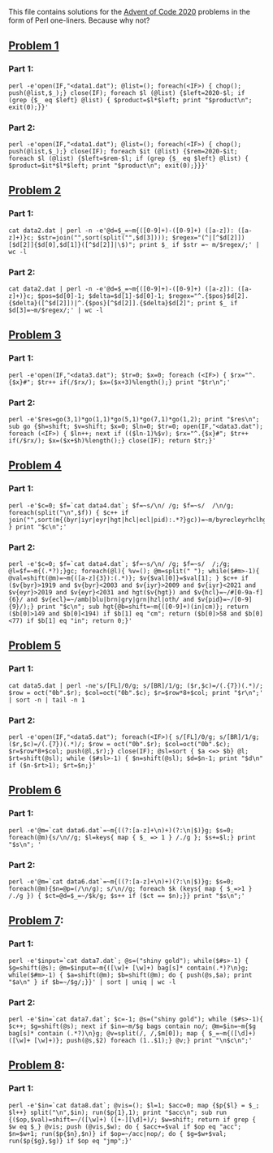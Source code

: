 This file contains solutions for the [Advent of Code 2020](https://adventofcode.com/2020) problems in the form of Perl one-liners. Because why not?

## [Problem 1](https://adventofcode.com/2020/day/1)
### Part 1:

    perl -e'open(IF,"<data1.dat"); @list=(); foreach(<IF>) { chop(); push(@list,$_);} close(IF); foreach $l (@list) {$left=2020-$l; if (grep {$_ eq $left} @list) { $product=$l*$left; print "$product\n"; exit(0);}}'

### Part 2:

    perl -e'open(IF,"<data1.dat"); @list=(); foreach(<IF>) { chop(); push(@list,$_);} close(IF); foreach $it (@list) {$rem=2020-$it; foreach $l (@list) {$left=$rem-$l; if (grep {$_ eq $left} @list) { $product=$it*$l*$left; print "$product\n"; exit(0);}}}'

## [Problem 2](https://adventofcode.com/2020/day/2)
### Part 1:
   
    cat data2.dat | perl -n -e'@d=$_=~m{([0-9]+)-([0-9]+) ([a-z]): ([a-z]+)}c; $str=join("",sort(split("",$d[3]))); $regex="(^|[^$d[2]])[$d[2]]{$d[0],$d[1]}([^$d[2]]|\$)"; print $_ if $str =~ m/$regex/;' | wc -l

### Part 2:

    cat data2.dat | perl -n -e'@d=$_=~m{([0-9]+)-([0-9]+) ([a-z]): ([a-z]+)}c; $pos=$d[0]-1; $delta=$d[1]-$d[0]-1; $regex="^.{$pos}$d[2].{$delta}([^$d[2]])|^.{$pos}[^$d[2]].{$delta}$d[2]"; print $_ if $d[3]=~m/$regex/;' | wc -l

## [Problem 3](https://adventofcode.com/2020/day/3)
### Part 1:
   
    perl -e'open(IF,"<data3.dat"); $tr=0; $x=0; foreach (<IF>) { $rx="^.{$x}#"; $tr++ if(/$rx/); $x=($x+3)%length();} print "$tr\n";'

### Part 2:

    perl -e'$res=go(3,1)*go(1,1)*go(5,1)*go(7,1)*go(1,2); print "$res\n"; sub go {$h=shift; $v=shift; $x=0; $ln=0; $tr=0; open(IF,"<data3.dat"); foreach (<IF>) { $ln++; next if (($ln-1)%$v); $rx="^.{$x}#"; $tr++ if(/$rx/); $x=($x+$h)%length();} close(IF); return $tr;}'

## [Problem 4](https://adventofcode.com/2020/day/4)
### Part 1:

    perl -e'$c=0; $f=`cat data4.dat`; $f=~s/\n/ /g; $f=~s/  /\n/g; foreach(split("\n",$f)) { $c++ if join("",sort(m{(byr|iyr|eyr|hgt|hcl|ecl|pid):.*?}gc))=~m/byrecleyrhclhgtiyrpid/; } print "$c\n";'

### Part 2:

    perl -e'$c=0; $f=`cat data4.dat`; $f=~s/\n/ /g; $f=~s/  /;/g; @l=$f=~m{(.*?);}gc; foreach(@l){ %v=(); @m=split(" "); while($#m>-1){ @val=shift(@m)=~m{([a-z]{3}):(.*)}; $v{$val[0]}=$val[1]; } $c++ if ($v{byr}>1919 and $v{byr}<2003 and $v{iyr}>2009 and $v{iyr}<2021 and $v{eyr}>2019 and $v{eyr}<2031 and hgt($v{hgt}) and $v{hcl}=~/#[0-9a-f]{6}/ and $v{ecl}=~/amb|blu|brn|gry|grn|hzl|oth/ and $v{pid}=~/[0-9]{9}/);} print "$c\n"; sub hgt{@b=shift=~m{([0-9]+)(in|cm)}; return ($b[0]>149 and $b[0]<194) if $b[1] eq "cm"; return ($b[0]>58 and $b[0]<77) if $b[1] eq "in"; return 0;}'
    
## [Problem 5](https://adventofcode.com/2020/day/5)
### Part 1:

    cat data5.dat | perl -ne's/[FL]/0/g; s/[BR]/1/g; ($r,$c)=/(.{7})(.*)/; $row = oct("0b".$r); $col=oct("0b".$c); $r=$row*8+$col; print "$r\n";' | sort -n | tail -n 1

### Part 2:

    perl -e'open(IF,"<data5.dat"); foreach(<IF>){ s/[FL]/0/g; s/[BR]/1/g; ($r,$c)=/(.{7})(.*)/; $row = oct("0b".$r); $col=oct("0b".$c); $r=$row*8+$col; push(@l,$r);} close(IF); @sl=sort { $a <=> $b} @l; $rt=shift(@sl); while ($#sl>-1) { $n=shift(@sl); $d=$n-1; print "$d\n" if ($n-$rt>1); $rt=$n;}'

## [Problem 6](https://adventofcode.com/2020/day/6)
### Part 1:

    perl -e'@m=`cat data6.dat`=~m{((?:[a-z]+\n)+)(?:\n|$)}g; $s=0; foreach(@m){s/\n//g; $l=keys{ map { $_ => 1 } /./g }; $s+=$l;} print "$s\n"; '

### Part 2:

    perl -e'@m=`cat data6.dat`=~m{((?:[a-z]+\n)+)(?:\n|$)}g; $s=0; foreach(@m){$n=@p=(/\n/g); s/\n//g; foreach $k (keys{ map { $_=>1 } /./g }) { $ct=@d=$_=~/$k/g; $s++ if ($ct == $n);}} print "$s\n";'


## [Problem 7](https://adventofcode.com/2020/day/7):
### Part 1:

    perl -e'$input=`cat data7.dat`; @s=("shiny gold"); while($#s>-1) { $g=shift(@s); @m=$input=~m{([\w]+ [\w]+) bag[s]* contain(.*)?\n}g; while($#m>-1) { $a=shift(@m); $b=shift(@m); do { push(@s,$a); print "$a\n" } if $b=~/$g/;}}' | sort | uniq | wc -l

### Part 2:

    perl -e'$in=`cat data7.dat`; $c=-1; @s=("shiny gold"); while ($#s>-1){ $c++; $g=shift(@s); next if $in=~m/$g bags contain no/; @m=$in=~m{$g bag[s]* contain (.*?)\n}g; @v=split(/, /,$m[0]); map { $_=~m{([\d]+) ([\w]+ [\w]+)}; push(@s,$2) foreach (1..$1);} @v;} print "\n$c\n";'

## [Problem 8](https://adventofcode.com/2020/day/8):
### Part 1:

    perl -e'$in=`cat data8.dat`; @vis=(); $l=1; $acc=0; map {$p{$l} = $_; $l++} split("\n",$in); run($p{1},1); print "$acc\n"; sub run {($op,$val)=shift=~/([\w]+) ([+-][\d]+)/; $w=shift; return if grep { $w eq $_} @vis; push (@vis,$w); do { $acc+=$val if $op eq "acc"; $n=$w+1; run($p{$n},$n)} if $op=~/acc|nop/; do { $g=$w+$val; run($p{$g},$g)} if $op eq "jmp";}'
